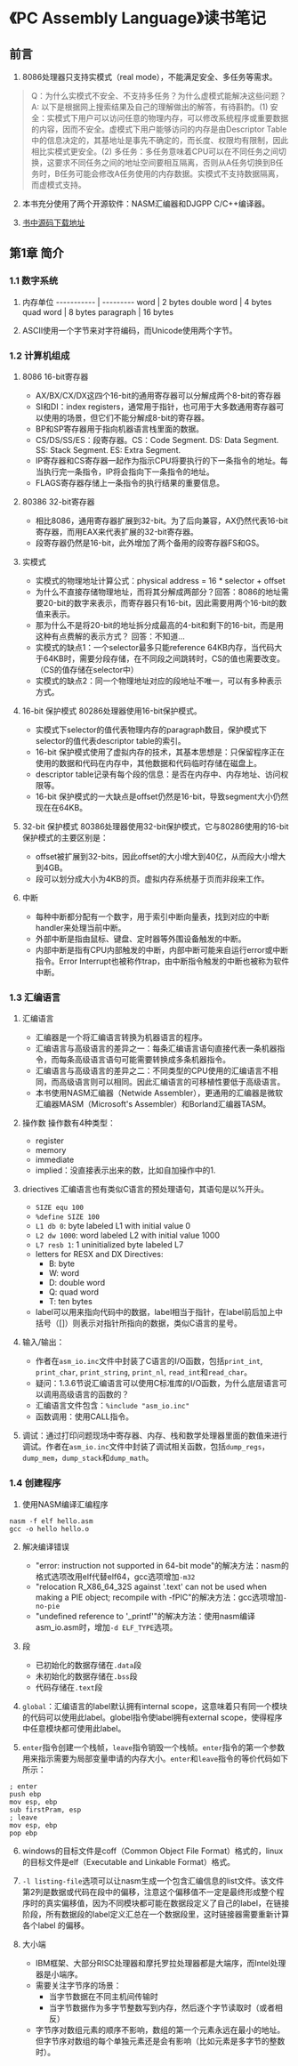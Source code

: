 # 《PC Assembly Language》读书笔记

## 前言

1. 8086处理器只支持实模式（real mode），不能满足安全、多任务等需求。

> Q：为什么实模式不安全、不支持多任务？为什么虚模式能解决这些问题？
> A: 以下是根据网上搜索结果及自己的理解做出的解答，有待斟酌。(1) 安全：实模式下用户可以访问任意的物理内存，可以修改系统程序或重要数据的内容，因而不安全。虚模式下用户能够访问的内存是由Descriptor Table中的信息决定的，其基地址是事先不确定的，而长度、权限均有限制，因此相比实模式更安全。(2) 多任务：多任务意味着CPU可以在不同任务之间切换，这要求不同任务之间的地址空间要相互隔离，否则从A任务切换到B任务时，B任务可能会修改A任务使用的内存数据。实模式不支持数据隔离，而虚模式支持。

2. 本书充分使用了两个开源软件：NASM汇编器和DJGPP C/C++编译器。

3. [书中源码下载地址](http://pacman128.github.io/pcasm/)

## 第1章 简介

### 1.1 数字系统

1. 内存单位
----------- | ---------
word        | 2 bytes
double word | 4 bytes
quad word   | 8 bytes
paragraph   | 16 bytes

2. ASCII使用一个字节来对字符编码，而Unicode使用两个字节。

### 1.2 计算机组成

1. 8086 16-bit寄存器
    * AX/BX/CX/DX这四个16-bit的通用寄存器可以分解成两个8-bit的寄存器
    * SI和DI：index registers，通常用于指针，也可用于大多数通用寄存器可以使用的场景，但它们不能分解成8-bit的寄存器。
    * BP和SP寄存器用于指向机器语言栈里面的数据。
    * CS/DS/SS/ES：段寄存器。CS：Code Segment. DS: Data Segment. SS: Stack Segment. ES: Extra Segment.
    * IP寄存器和CS寄存器一起作为指示CPU将要执行的下一条指令的地址。每当执行完一条指令，IP将会指向下一条指令的地址。
    * FLAGS寄存器存储上一条指令的执行结果的重要信息。

2. 80386 32-bit寄存器
    * 相比8086，通用寄存器扩展到32-bit。为了后向兼容，AX仍然代表16-bit寄存器，而用EAX来代表扩展的32-bit寄存器。
    * 段寄存器仍然是16-bit，此外增加了两个备用的段寄存器FS和GS。

3. 实模式
    * 实模式的物理地址计算公式：physical address = 16 * selector + offset
    * 为什么不直接存储物理地址，而将其分解成两部分？回答：8086的地址需要20-bit的数字来表示，而寄存器只有16-bit，因此需要用两个16-bit的数值来表示。
    * 那为什么不是将20-bit的地址拆分成最高的4-bit和剩下的16-bit，而是用这种有点费解的表示方式？ 回答：不知道...
    * 实模式的缺点1：一个selector最多只能reference 64KB内存，当代码大于64KB时，需要分段存储，在不同段之间跳转时，CS的值也需要改变。（CS的值存储在selector中）
    * 实模式的缺点2：同一个物理地址对应的段地址不唯一，可以有多种表示方式。

4. 16-bit 保护模式
80286处理器使用16-bit保护模式。
    * 实模式下selector的值代表物理内存的paragraph数目，保护模式下selector的值代表descriptor table的索引。
    * 16-bit 保护模式使用了虚拟内存的技术，其基本思想是：只保留程序正在使用的数据和代码在内存中，其他数据和代码临时存储在磁盘上。
    * descriptor table记录有每个段的信息：是否在内存中、内存地址、访问权限等。
    * 16-bit 保护模式的一大缺点是offset仍然是16-bit，导致segment大小仍然现在在64KB。

5. 32-bit 保护模式
80386处理器使用32-bit保护模式，它与80286使用的16-bit保护模式的主要区别是：
    * offset被扩展到32-bits，因此offset的大小增大到40亿，从而段大小增大到4GB。
    * 段可以划分成大小为4KB的页。虚拟内存系统基于页而非段来工作。

6. 中断
    * 每种中断都分配有一个数字，用于索引中断向量表，找到对应的中断handler来处理当前中断。
    * 外部中断是指由鼠标、键盘、定时器等外围设备触发的中断。
    * 内部中断是指有CPU内部触发的中断，内部中断可能来自运行error或中断指令。Error Interrupt也被称作trap，由中断指令触发的中断也被称为软件中断。

### 1.3 汇编语言

1. 汇编语言
    * 汇编器是一个将汇编语言转换为机器语言的程序。
    * 汇编语言与高级语言的差异之一：每条汇编语言语句直接代表一条机器指令，而每条高级语言语句可能需要转换成多条机器指令。
    * 汇编语言与高级语言的差异之二：不同类型的CPU使用的汇编语言不相同，而高级语言则可以相同。因此汇编语言的可移植性要低于高级语言。
    * 本书使用NASM汇编器（Netwide Assembler），更通用的汇编器是微软汇编器MASM（Microsoft's Assembler）和Borland汇编器TASM。

2. 操作数
操作数有4种类型：
    * register
    * memory
    * immediate
    * implied：没直接表示出来的数，比如自加操作中的1.

3. driectives
汇编语言也有类似C语言的预处理语句，其语句是以%开头。
    * `SIZE equ 100`
    * `%define SIZE 100`
    * `L1 db 0`: byte labeled L1 with initial value 0
    * `L2 dw 1000`: word labeled L2 with initial value 1000
    * `L7 resb 1`: 1 uninitialized byte labeled L7
    * letters for RESX and DX Directives:
        * B: byte
        * W: word
        * D: double word
        * Q: quad word
        * T: ten bytes
    * label可以用来指向代码中的数据，label相当于指针，在label前后加上中括号（[]）则表示对指针所指向的数据，类似C语言的星号。

4. 输入/输出：
    * 作者在`asm_io.inc`文件中封装了C语言的I/O函数，包括`print_int`, `print_char`, `print_string`, `print_nl`, `read_int`和`read_char`。
    * 疑问：1.3.6节说汇编语言可以使用C标准库的I/O函数，为什么底层语言可以调用高级语言的函数的？
    * 汇编语言文件包含：`%include "asm_io.inc"`
    * 函数调用：使用CALL指令。


5. 调试：通过打印问题现场中寄存器、内存、栈和数学处理器里面的数值来进行调试。作者在`asm_io.inc`文件中封装了调试相关函数，包括`dump_regs`，`dump_mem`，`dump_stack`和`dump_math`。

### 1.4 创建程序

1. 使用NASM编译汇编程序
```
nasm -f elf hello.asm
gcc -o hello hello.o 
```

2. 解决编译错误
    * "error: instruction not supported in 64-bit mode"的解决方法：nasm的格式选项改用elf代替elf64，gcc选项增加`-m32`
    * "relocation R_X86_64_32S against '.text' can not be used when making a PIE object; recompile with -fPIC"的解决方法：gcc选项增加`-no-pie`
    * "undefined reference to '\_printf'"的解决方法：使用nasm编译asm_io.asm时，增加`-d ELF_TYPE`选项。

3. 段
    * 已初始化的数据存储在`.data`段
    * 未初始化的数据存储在`.bss`段
    * 代码存储在`.text`段

4. `global`：汇编语言的label默认拥有internal scope，这意味着只有同一个模块的代码可以使用此label。globel指令使label拥有external scope，使得程序中任意模块都可使用此label。

5. `enter`指令创建一个栈帧，`leave`指令销毁一个栈帧。`enter`指令的第一个参数用来指示需要为局部变量申请的内存大小。`enter`和`leave`指令的等价代码如下所示：
```
; enter
push ebp
mov esp, ebp
sub firstPram, esp
; leave
mov esp, ebp
pop ebp
```

6. windows的目标文件是coff（Common Object File Format）格式的，linux的目标文件是elf（Executable and Linkable Format）格式。

7. `-l listing-file`选项可以让nasm生成一个包含汇编信息的list文件。该文件第2列是数据或代码在段中的偏移，注意这个偏移值不一定是最终形成整个程序时的真实偏移值，因为不同模块都可能在数据段定义了自己的label，在链接阶段，所有数据段的label定义汇总在一个数据段里，这时链接器需要重新计算各个label 的偏移。

8. 大小端
    * IBM框架、大部分RISC处理器和摩托罗拉处理器都是大端序，而Intel处理器是小端序。
    * 需要关注字节序的场景：
        * 当字节数据在不同主机间传输时
        * 当字节数据作为多字节整数写到内存，然后逐个字节读取时（或者相反）
    * 字节序对数组元素的顺序不影响，数组的第一个元素永远在最小的地址。但字节序对数组的每个单独元素还是会有影响（比如元素是多字节的整数时）。

